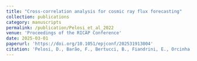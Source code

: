 ```yaml
---
title: "Cross-correlation analysis for cosmic ray flux forecasting"
collection: publications
category: manuscripts
permalink: /publication/Pelosi_et_al_2022
venue: 'Proceedings of the RICAP Conference'
date: 2025-03-01
paperurl: 'https://doi.org/10.1051/epjconf/202531913004'
citation: 'Pelosi, D., Barão, F., Bertucci, B., Fiandrini, E., Orcinha, M.,  Reina Conde, A., Cross-correlation analysis for cosmic ray flux forecasting, EPJ Web Conf., 319 (2025) 13004'
---
```


